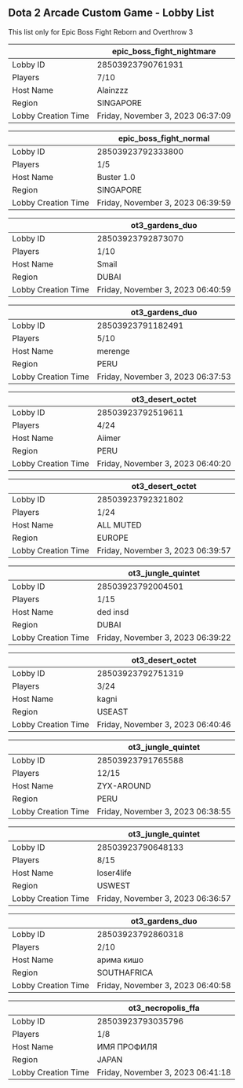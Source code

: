 ## Dota 2 Arcade Custom Game - Lobby List

This list only for Epic Boss Fight Reborn and Overthrow 3

|  | epic_boss_fight_nightmare |
| ------ | ------ |
| Lobby ID | 28503923790761931 |
| Players | 7/10 |
| Host Name | Alainzzz |
| Region | SINGAPORE |
| Lobby Creation Time | Friday, November 3, 2023 06:37:09 |


|  | epic_boss_fight_normal |
| ------ | ------ |
| Lobby ID | 28503923792333800 |
| Players | 1/5 |
| Host Name | Buster 1.0 |
| Region | SINGAPORE |
| Lobby Creation Time | Friday, November 3, 2023 06:39:59 |


|  | ot3_gardens_duo |
| ------ | ------ |
| Lobby ID | 28503923792873070 |
| Players | 1/10 |
| Host Name | Smail |
| Region | DUBAI |
| Lobby Creation Time | Friday, November 3, 2023 06:40:59 |


|  | ot3_gardens_duo |
| ------ | ------ |
| Lobby ID | 28503923791182491 |
| Players | 5/10 |
| Host Name | merenge |
| Region | PERU |
| Lobby Creation Time | Friday, November 3, 2023 06:37:53 |


|  | ot3_desert_octet |
| ------ | ------ |
| Lobby ID | 28503923792519611 |
| Players | 4/24 |
| Host Name | Aiimer |
| Region | PERU |
| Lobby Creation Time | Friday, November 3, 2023 06:40:20 |


|  | ot3_desert_octet |
| ------ | ------ |
| Lobby ID | 28503923792321802 |
| Players | 1/24 |
| Host Name | ALL MUTED |
| Region | EUROPE |
| Lobby Creation Time | Friday, November 3, 2023 06:39:57 |


|  | ot3_jungle_quintet |
| ------ | ------ |
| Lobby ID | 28503923792004501 |
| Players | 1/15 |
| Host Name | ded insd |
| Region | DUBAI |
| Lobby Creation Time | Friday, November 3, 2023 06:39:22 |


|  | ot3_desert_octet |
| ------ | ------ |
| Lobby ID | 28503923792751319 |
| Players | 3/24 |
| Host Name | kagni |
| Region | USEAST |
| Lobby Creation Time | Friday, November 3, 2023 06:40:46 |


|  | ot3_jungle_quintet |
| ------ | ------ |
| Lobby ID | 28503923791765588 |
| Players | 12/15 |
| Host Name | ZYX-AROUND |
| Region | PERU |
| Lobby Creation Time | Friday, November 3, 2023 06:38:55 |


|  | ot3_jungle_quintet |
| ------ | ------ |
| Lobby ID | 28503923790648133 |
| Players | 8/15 |
| Host Name | loser4life |
| Region | USWEST |
| Lobby Creation Time | Friday, November 3, 2023 06:36:57 |


|  | ot3_gardens_duo |
| ------ | ------ |
| Lobby ID | 28503923792860318 |
| Players | 2/10 |
| Host Name | арима кишо |
| Region | SOUTHAFRICA |
| Lobby Creation Time | Friday, November 3, 2023 06:40:58 |


|  | ot3_necropolis_ffa |
| ------ | ------ |
| Lobby ID | 28503923793035796 |
| Players | 1/8 |
| Host Name | ИМЯ ПРОФИЛЯ |
| Region | JAPAN |
| Lobby Creation Time | Friday, November 3, 2023 06:41:18 |


